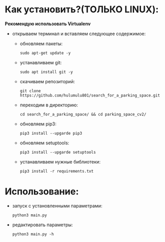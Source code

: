 # Как установить?(ТОЛЬКО LINUX):

**Рекомендую использовать Virtualenv**

* открываем терминал и вставляем следующее содержимое:
  - обновляем пакеты:

        sudo apt-get update -y
  - устанавливаем git:
  
        sudo apt install git -y
  - скачиваем репозиторий:

        git clone https://github.com/hulumulu801/search_for_a_parking_space.git
  - переходим в директорию:

        cd search_for_a_parking_space/ && cd parking_space_cv2/
  - обновляем pip3:

        pip3 install --upgarde pip3
  - обновляем setuptools:

        pip3 install --upgarde setuptools
  - устанавливаем нужные библиотеки:

        pip3 install -r requirements.txt
# Использование:
  - запуск с установленными параметрами:

        python3 main.py
  - редактировать параметры:

        python3 main.py -h
